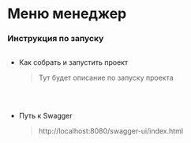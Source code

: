 # Меню менеджер

### Инструкция по запуску 

<p style="margin-bottom: 30px;">

* Как собрать и запустить проект
    > Тут будет описание по запуску проекта

<p style="margin-bottom: 60px;">

* Путь к Swagger
    >http://localhost:8080/swagger-ui/index.html


